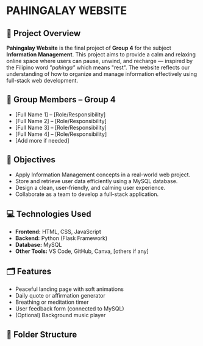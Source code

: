 # PAHINGALAY WEBSITE

## 📌 Project Overview

**Pahingalay Website** is the final project of **Group 4** for the subject **Information Management**. This project aims to provide a calm and relaxing online space where users can pause, unwind, and recharge — inspired by the Filipino word *"pahinga"* which means "rest". The website reflects our understanding of how to organize and manage information effectively using full-stack web development.

## 👥 Group Members – Group 4

- [Full Name 1] – [Role/Responsibility]
- [Full Name 2] – [Role/Responsibility]
- [Full Name 3] – [Role/Responsibility]
- [Full Name 4] – [Role/Responsibility]
- [Add more if needed]

## 🧠 Objectives

- Apply Information Management concepts in a real-world web project.
- Store and retrieve user data efficiently using a MySQL database.
- Design a clean, user-friendly, and calming user experience.
- Collaborate as a team to develop a full-stack application.

## 💻 Technologies Used

- **Frontend:** HTML, CSS, JavaScript  
- **Backend:** Python (Flask Framework)  
- **Database:** MySQL  
- **Other Tools:** VS Code, GitHub, Canva, [others if any]

## 🗂️ Features

- Peaceful landing page with soft animations
- Daily quote or affirmation generator
- Breathing or meditation timer
- User feedback form (connected to MySQL)
- (Optional) Background music player

## 📁 Folder Structure

